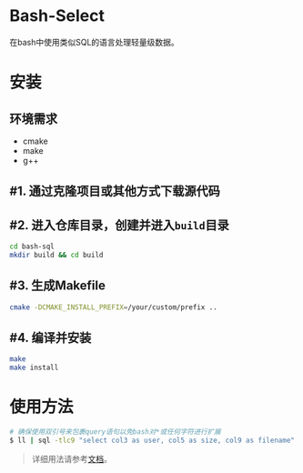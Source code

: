 # Bash-Select

在bash中使用类似SQL的语言处理轻量级数据。

# 安装

## 环境需求

- cmake
- make
- g++

## #1. 通过克隆项目或其他方式下载源代码

## #2. 进入仓库目录，创建并进入`build`目录

```bash
cd bash-sql
mkdir build && cd build
```

## #3. 生成Makefile

```bash
cmake -DCMAKE_INSTALL_PREFIX=/your/custom/prefix ..
```

## #4. 编译并安装

```bash
make
make install
```

# 使用方法

```bash
# 确保使用双引号来包裹query语句以免bash对*或任何字符进行扩展
$ ll | sql -tlc9 "select col3 as user, col5 as size, col9 as filename"
```

> 详细用法请参考[文档](docs/README_zh-CN.md)。